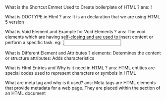 What is the Shortcut Emmet Used to Create boilerplate of HTML ?
ans: !

What is DOCTYPE in Html ?
ans: It is an declaration that we are using HTML 5 version

What is Void Element and Example for Void Elements ?
ans: The void elements which are having self-closing and are used to insert content or perform a specific task.
eg: <img>,<input>

What is Different Element and Attributes ?
elements: Determines the content or structure
attributes: Adds characteristics

What is Html Entries and Why is it need in HTML ?
ans: HTML entities are special codes used to represent characters or symbols in HTML 

What are meta tag and why is it used?
ans: Meta tags are HTML elements that provide metadata for a web page. They are placed within the <head> section of an HTML document

